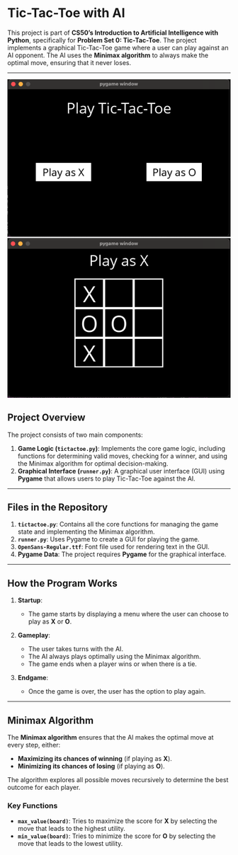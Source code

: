 # Tic-Tac-Toe with AI

This project is part of **CS50’s Introduction to Artificial Intelligence with Python**, specifically for **Problem Set 0: Tic-Tac-Toe**. The project implements a graphical Tic-Tac-Toe game where a user can play against an AI opponent. The AI uses the **Minimax algorithm** to always make the optimal move, ensuring that it never loses.

---
![Game Menu](Pictures/2.png) ![Gameplay](Pictures/1.png)

## Project Overview

The project consists of two main components:

1. **Game Logic (`tictactoe.py`)**: Implements the core game logic, including functions for determining valid moves, checking for a winner, and using the Minimax algorithm for optimal decision-making.
2. **Graphical Interface (`runner.py`)**: A graphical user interface (GUI) using **Pygame** that allows users to play Tic-Tac-Toe against the AI.

---

## Files in the Repository

1. **`tictactoe.py`**: Contains all the core functions for managing the game state and implementing the Minimax algorithm.
2. **`runner.py`**: Uses Pygame to create a GUI for playing the game.
3. **`OpenSans-Regular.ttf`**: Font file used for rendering text in the GUI.
4. **Pygame Data**: The project requires **Pygame** for the graphical interface.

---

## How the Program Works

1. **Startup**:
   - The game starts by displaying a menu where the user can choose to play as **X** or **O**.
   
2. **Gameplay**:
   - The user takes turns with the AI.
   - The AI always plays optimally using the Minimax algorithm.
   - The game ends when a player wins or when there is a tie.

3. **Endgame**:
   - Once the game is over, the user has the option to play again.

---

## Minimax Algorithm

The **Minimax algorithm** ensures that the AI makes the optimal move at every step, either:

- **Maximizing its chances of winning** (if playing as **X**).
- **Minimizing its chances of losing** (if playing as **O**).

The algorithm explores all possible moves recursively to determine the best outcome for each player.

### Key Functions

- **`max_value(board)`**: Tries to maximize the score for **X** by selecting the move that leads to the highest utility.
- **`min_value(board)`**: Tries to minimize the score for **O** by selecting the move that leads to the lowest utility.

